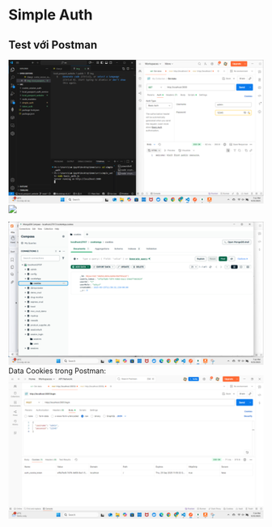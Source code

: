 # Simple Auth
## Test với Postman


![](./public/img/1.png)
![](./public/2.png)

![](./public/img/3.png)
Data Cookies trong Postman:  
![](./public/img/4.png)
